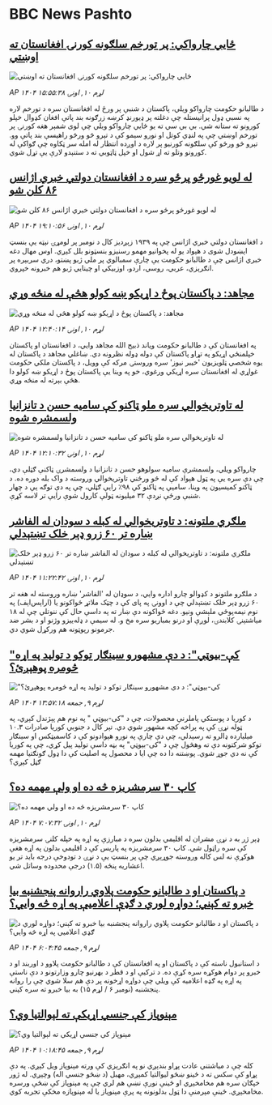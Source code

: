 # BBC News Pashto## [ځايي چارواکي: پر تورخم سلګونه کورنۍ افغانستان ته اوښتي](https://www.bbc.com/pashto/articles/cy0kkvx1keko?at_medium=RSS&at_campaign=rss?at_campaign=githubrss)![ځايي چارواکي: پر تورخم سلګونه کورنۍ افغانستان ته اوښتي](https://ichef.bbci.co.uk/ace/ws/240/cpsprodpb/9324/live/2248df80-b73b-11f0-b2a1-6f537f66f9aa.jpg)_AP ۱۴۰۴ لړم ۱۰, اونۍ ۱۵:۵۵:۳۸_د طالبانو حکومت چارواکو ویلي، پاکستان د شنبې پر ورځ له افغانستان سره د تورخم لاره په نسبي ډول پرانیستله چې دغلته پر ډیورنډ کرښه زرګونه بند پاتې افغان کډوال خپلو کورونو ته ستانه شي.
بي بي سي ته یو ځايي چارواکو ویلي چې لوی شمېر هغه کورنۍ  پر تورخم اوښتي چې په لنډي کوتل او نورو سیمو کې د تېرو څو ورځو راهیسې بند پاتې وو. تېرو څو ورځو کې سلګونه کورنیو پر لاره د اوږده انتظار له امله سر ټکاوه چې ګواکې له کورونو وتلو ته اړ شول او خپل ټاټوبي ته د ستنېدو لارې یې تړل شوي.## [له لویو غورځو پرځو سره د افغانستان دولتي خبري اژانس ۸۶ کلن شو](https://www.bbc.com/pashto/articles/cly11d0rzg1o?at_medium=RSS&at_campaign=rss?at_campaign=githubrss)![له لویو غورځو پرځو سره د افغانستان دولتي خبري اژانس ۸۶ کلن شو](https://ichef.bbci.co.uk/ace/ws/240/cpsprodpb/e61e/live/e1b1f470-b753-11f0-92af-41f9e45019bf.jpg)_AP ۱۴۰۴ لړم ۱۰, اونۍ ۱۹:۱۰:۵۶_د افغانستان دولتي خبري اژانس چې په ۱۹۳۹ زېږدیز کال د نومبر پر لومړۍ نېټه یې بنسټ اېښودل شوی د هېواد یو له پخوانیو مهمو رسنیزو بنسټونو بلل کېږي.
اوس مهال دغه خبري اژانس چې د طالبانو حکومت یې چارې سمبالوي پر ملي ژبو پښتو، دري سربېره پر انګرېزي، عربي، روسي، اردو، اوزبیکي او چینايي ژبو هم خبرونه خپروي.## [مجاهد: د پاکستان پوځ د اړیکو ښه کولو هڅې له منځه وړي](https://www.bbc.com/pashto/articles/c2011grzkpyo?at_medium=RSS&at_campaign=rss?at_campaign=githubrss)![مجاهد: د پاکستان پوځ د اړیکو ښه کولو هڅې له منځه وړي](https://ichef.bbci.co.uk/ace/ws/240/cpsprodpb/0c7f/live/7d6e7c20-b71e-11f0-b2a1-6f537f66f9aa.jpg)_AP ۱۴۰۴ لړم ۱۰, اونۍ ۱۲:۴۰:۱۴_په افغانستان کې د طالبانو حکومت ویاند ذبیح الله مجاهد وايي، د افغانستان او پاکستان خپلمنځي اړیکو په تړاو پاکستان کې دوله ډوله نظرونه دي. ښاغلي مجاهد د پاکستان له یوه شخصي ټلویزیون 'خیبر نیوز' سره وروستۍ مرکه کې وویل، د پاکستان ملکي حکومت غواړي له افغانستان سره اړیکي ورغوي، خو په وینا یې پاکستان پوځ د اړیکو ښه کولو دا هڅې بېرته له منځه وړي.## [ له تاوتریخوالي سره ملو ټاکنو کې سامیه حسن د تانزانیا ولسمشره شوه](https://www.bbc.com/pashto/articles/c5yddd796p7o?at_medium=RSS&at_campaign=rss?at_campaign=githubrss)![ له تاوتریخوالي سره ملو ټاکنو کې سامیه حسن د تانزانیا ولسمشره شوه](https://ichef.bbci.co.uk/ace/ws/240/cpsprodpb/79ba/live/230fab30-b6e9-11f0-8541-9720c7d6d108.jpg)_AP ۱۴۰۴ لړم ۱۰, اونۍ ۱۲:۱۰:۳۲_چارواکو ویلي، ولسمشرې سامیه سولوهو حسن د تانزانیا د ولسمشرۍ ټاکنې ګټلې دي، چې دې سره یې په ټول هېواد کې له څو ورځني تاوتریخوالي وروسته د واک بله دوره ده.
د ټاکنو کمیسیون په وینا، سامیې په ټاکنو کې ۹۸٪ رایې ګټلي، چې په دې توګه یې د چهار شنبې ورځې نږدې ۳۲ میلیونه ټولې کارول شوې رایې تر لاسه کړې.## [ملګري ملتونه: د تاوتریخوالي له کبله د سودان له الفاشر ښاره تر ۶۰ زرو ډېر خلک تښتېدلي](https://www.bbc.com/pashto/articles/cg4335kpg90o?at_medium=RSS&at_campaign=rss?at_campaign=githubrss)![ملګري ملتونه: د تاوتریخوالي له کبله د سودان له الفاشر ښاره تر ۶۰ زرو ډېر خلک تښتېدلي](https://ichef.bbci.co.uk/ace/ws/240/cpsprodpb/5b6d/live/b14320f0-b679-11f0-b2a1-6f537f66f9aa.jpg)_AP ۱۴۰۴ لړم ۱۰, اونۍ ۱۱:۲۲:۴۲_د ملګرو ملتونو د کډوالو چارو اداره وايي، د سوډان له 'الفاشر' ښاره وروسته له هغه تر ۶۰ زرو ډېر خلک تښتېدلي چې د اوونۍ په پای کې د چټک ملاتړ ځواکونو یا (ار‌اېس‌اېف) په نوم نیمه‌پوځي ملېشې ونیو.
دغه ځواکونه دې ښار ته په داسې حال کې ننوتلي چې له ۱۸ میاشتېنۍ کلابندۍ، لوږې او درنو بمباریو سره مخ و. له سیمې د ډله‌ييزو وژنو او د بشر ضد جرمونو رپوټونه هم ورکړل شوي دي.## ["کې-بیوټي": د دې مشهورو سینګار توکو د تولید په اړه څومره پوهېږئ؟](https://www.bbc.com/pashto/articles/ckgz6jg6x0ko?at_medium=RSS&at_campaign=rss?at_campaign=githubrss)!["کې-بیوټي": د دې مشهورو سینګار توکو د تولید په اړه څومره پوهېږئ؟](https://ichef.bbci.co.uk/ace/ws/240/cpsprodpb/414c/live/a1c3dc00-b589-11f0-b2a1-6f537f66f9aa.jpg)_AP ۱۴۰۴ لړم ۹, جمعه ۱۳:۵۷:۱۸_د کوریا د پوستکي پاملرنې محصولات، چې د "کی-بیوټي " په نوم هم پېژندل کېږي، په ټوله نړۍ کې په پراخه کچه مشهور شوي دي.
تېر کال د جنوبي کوریا صادرات ۱۰.۳ میلیارده ډالرو ته رسېدلي، چې دې چارې په نورو هېوادونو کې د کاسمیټکس او سینګار توکو شرکتونه دې ته وهڅول چې د "کی-بیوټي" په بڼه داسې تولید پیل کړي، چې په کوریا کې نه دي جوړ شوي.
پوښتنه دا ده چې ایا د محصول په اصليت کې دا ډول ګونګتیا مهمه ګڼل کېږي؟## [کاپ ۳۰ سرمشریزه څه ده او ولې مهمه ده؟](https://www.bbc.com/pashto/articles/cvg778j2ryyo?at_medium=RSS&at_campaign=rss?at_campaign=githubrss)![کاپ ۳۰ سرمشریزه څه ده او ولې مهمه ده؟](https://ichef.bbci.co.uk/ace/ws/240/cpsprodpb/405d/live/55ac28f0-b5a6-11f0-8833-43b4d09dd0bc.jpg)_AP ۱۴۰۴ لړم ۱۰, اونۍ ۷:۰۷:۳۲_ډېر ژر به د نړۍ مشران له اقليمي بدلون سره د مبارزې په اړه په خپله کلنۍ سرمشریزه کې سره راټول شي.
کاپ ۳۰ سرمشریزه په پاریس کې د اقلیمي بدلون په اړه هغې هوکړې نه لس کاله وروسته جوړېږي چې پر بنسټ یې د نړۍ د تودوخې درجه باید تر یو اعشاریه پنځه (۱.۵) درجې محدوده وساتل شي.## [د پاکستان او د طالبانو حکومت پلاوي راروانه پنجشنبه بیا خبرو ته کېني؛ دواړه لوري د ګډې اعلامیې په اړه څه وايي؟](https://www.bbc.com/pashto/articles/cvg4q5xwn96o?at_medium=RSS&at_campaign=rss?at_campaign=githubrss)![د پاکستان او د طالبانو حکومت پلاوي راروانه پنجشنبه بیا خبرو ته کېني؛ دواړه لوري د ګډې اعلامیې په اړه څه وايي؟](https://ichef.bbci.co.uk/ace/ws/240/cpsprodpb/3fd6/live/fd3686f0-b60b-11f0-ba75-093eca1ac29b.jpg)_AP ۱۴۰۴ لړم ۹, جمعه ۶:۰۴:۴۵_د استانبول ناسته کې د پاکستان او په افغانستان کې د طالبانو حکومت پلاوو د اوربند او د خبرو پر دوام هوکړه سره کړې ده.
د ترکیې او د قطر د بهرنیو چارو وزارتونو د دې ناستې په اړه په ګډه اعلامیه کې ویلي چې دواړه اړخونه پر دې هم سلا شوي چې را روانه پنجشنبه (نومبر ۶ / لړم ۱۵) به بیا خبرو ته سره کېني.## [ مېنوپاز کې جنسي اړيکې ته لېوالتيا وي؟](https://www.bbc.com/pashto/articles/cddr39n2p67o?at_medium=RSS&at_campaign=rss?at_campaign=githubrss)![ مېنوپاز کې جنسي اړيکې ته لېوالتيا وي؟](https://ichef.bbci.co.uk/ace/ws/240/cpsprodpb/bbd1/live/620400e0-b3fe-11f0-b2a1-6f537f66f9aa.jpg)_AP ۱۴۰۴ لړم ۹, جمعه ۱۰:۱۸:۴۵_کله چې د میاشتني عادت پړاو بندېږي نو په انګرېزي کې ورته مېنوپاز ویل کېږي. په دې پړاو کې سکس ته د ځینو ښځو لیوالتیا کمېږي، مهبل (د ښځو جنسي اله) وچېږي. له ژور خپګان سره هم مخامخېږي او ځینې نورې نښې هم لري چې په مېنوپاز کې ښځې ورسره مخامخېږي.
ځینې مېرمنې دا ټول بدلونونه په پرې مېنوپاز یا له مېنوپازه مخکې تجربه کوي.